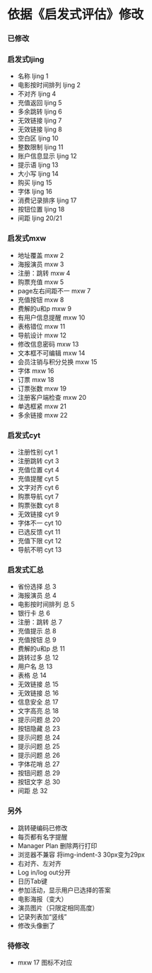 ﻿# 依据《启发式评估》修改

### 已修改

### 启发式ljing
+ 名称      ljing 1
+ 电影按时间排列 ljing 2
+ 不对齐    ljing 4
+ 充值返回  ljing 5
+ 多余跳转  ljing 6
+ 无效链接  ljing 7
+ 无效链接  ljing 8
+ 空白区    ljing 10
+ 整数限制  ljing 11
+ 账户信息显示  ljing 12
+ 提示语    ljing 13
+ 大小写    ljing 14
+ 购买      ljing 15
+ 字体      ljing 16
+ 消费记录排序  ljing 17
+ 按钮位置  ljing 18
+ 间距      ljing 20/21

### 启发式mxw
+ 地址覆盖          mxw 2
+ 海报演员          mxw 3
+ 注册：跳转        mxw 4
+ 购票充值          mxw 5
+ page左右间距不一  mxw 7
+ 充值按钮          mxw 8
+ 费解的u和p        mxw 9
+ 有用户信息提醒    mxw 10
+ 表格错位          mxw 11
+ 导航设计          mxw 12
+ 修改信息密码      mxw 13
+ 文本框不可编辑    mxw 14
+ 会员注销与积分兑换   mxw 15
+ 字体      mxw 16
+ 订票      mxw 18
+ 订票张数  mxw 19
+ 注册客户端检查  mxw 20
+ 单选框紧  mxw 21
+ 多余链接  mxw 22

### 启发式cyt
+ 注册性别  cyt 1
+ 注册跳转  cyt 3
+ 充值位置  cyt 4
+ 充值提醒  cyt 5
+ 文字对齐  cyt 6
+ 购票导航  cyt 7
+ 购票张数  cyt 8
+ 无效链接  cyt 9
+ 字体不一  cyt 10
+ 已选反馈  cyt 11
+ 充值下限  cyt 12
+ 导航不明  cyt 13

### 启发式汇总
+ 省份选择    总 3
+ 海报演员    总 4
+ 电影按时间排列 总 5
+ 银行卡      总 6
+ 注册：跳转  总 7
+ 充值提示    总 8
+ 充值按钮    总 9
+ 费解的u和p  总 11
+ 跳转过多    总 12
+ 用户名      总 13
+ 表格        总 14
+ 无效链接    总 15
+ 无效链接    总 16
+ 信息安全    总 17
+ 文字高亮    总 18
+ 提示问题    总 20
+ 按钮隐藏    总 23
+ 提示问题    总 24
+ 提示问题    总 25
+ 提示问题    总 26
+ 字体花哨    总 27
+ 按钮问题    总 29
+ 按钮文字    总 30
+ 间距        总 32


### 另外
+ 跳转硬编码已修改
+ 每页都有名字提醒
+ Manager Plan 删除两行打印
+ 浏览器不兼容  将img-indent-3  30px变为29px
+ 右对齐、左对齐
+ Log in/log out分开
+ 日历Tab键
+ 参加活动，显示用户已选择的答案
+ 电影海报（变大）
+ 演员图片（只限定相同高度）
+ 记录列表加“竖线”
+ 修改头像删了


### 待修改 
+ mxw 17 图标不对应
